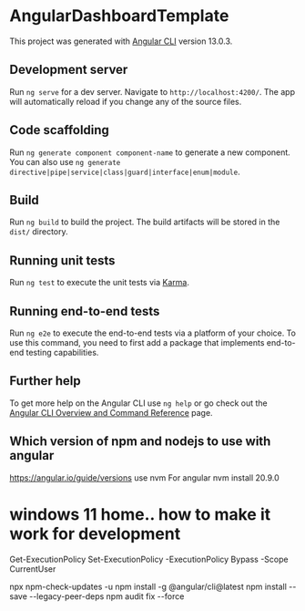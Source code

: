 # AngularDashboardTemplate

This project was generated with [Angular CLI](https://github.com/angular/angular-cli) version 13.0.3.

## Development server

Run `ng serve` for a dev server. Navigate to `http://localhost:4200/`. The app will automatically reload if you change any of the source files.

## Code scaffolding

Run `ng generate component component-name` to generate a new component. You can also use `ng generate directive|pipe|service|class|guard|interface|enum|module`.

## Build

Run `ng build` to build the project. The build artifacts will be stored in the `dist/` directory.

## Running unit tests

Run `ng test` to execute the unit tests via [Karma](https://karma-runner.github.io).

## Running end-to-end tests

Run `ng e2e` to execute the end-to-end tests via a platform of your choice. To use this command, you need to first add a package that implements end-to-end testing capabilities.

## Further help

To get more help on the Angular CLI use `ng help` or go check out the [Angular CLI Overview and Command Reference](https://angular.io/cli) page.


## Which version of npm and nodejs to use with angular
https://angular.io/guide/versions
use nvm
For angular
nvm install 20.9.0

# windows 11 home.. how to make it work for development

Get-ExecutionPolicy
Set-ExecutionPolicy -ExecutionPolicy Bypass -Scope CurrentUser


npx npm-check-updates -u
npm install -g @angular/cli@latest
npm install --save --legacy-peer-deps
npm audit fix --force





